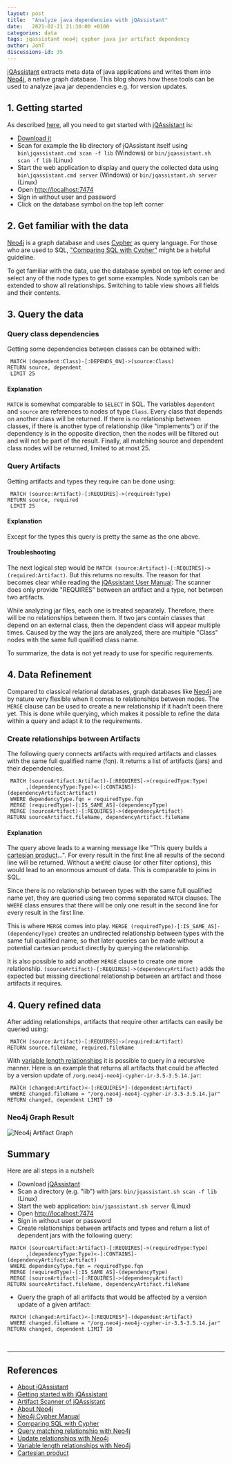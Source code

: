 ```yaml
---
layout: post
title:  "Analyze java dependencies with jQAssistant"
date:   2021-02-21 21:30:00 +0100
categories: data
tags: jqassistant neo4j cypher java jar artifact dependency
author: JohT
discussions-id: 35
---
```


[jQAssistant][jqassistant] extracts meta data of java applications 
and writes them into [Neo4j][neo4j], a native graph database. This blog shows how these tools can be
used to analyze java jar dependencies e.g. for version updates.

## 1. Getting started
As described [here][jqassistant getting started], all you need to get started with [jQAssistant][jqassistant getting started] is:
- [Download it][jqassistant getting started] 
- Scan for example the lib directory of jQAssistant itself using `bin\jqassistant.cmd scan -f lib` (Windows) or `bin/jqassistant.sh scan -f lib` (Linux)
- Start the web application to display and query the collected data using `bin\jqassistant.cmd server` (Windows) or `bin/jqassistant.sh server` (Linux)
- Open [http://localhost:7474](http://localhost:7474)
- Sign in without user and password
- Click on the database symbol on the top left corner

## 2. Get familiar with the data

[Neo4j][neo4j] is a graph database and uses [Cypher][neo4j cypher manual] as query language.
For those who are used to SQL, ["Comparing SQL with Cypher"][neo4j sql to cypher] might be a helpful guideline.

To get familiar with the data, use the database symbol on top left corner and select any of the node types to
get some examples. Node symbols can be extended to show all relationships. Switching to table view shows all fields and their contents. 

## 3. Query the data

### Query class dependencies
Getting some dependencies between classes can be obtained with:
```
 MATCH (dependent:Class)-[:DEPENDS_ON]->(source:Class) 
RETURN source, dependent 
 LIMIT 25
```

#### Explanation

`MATCH` is somewhat comparable to `SELECT` in SQL. 
The variables `dependent` and `source` are references to nodes of type `Class`.
Every class that depends on another class will be returned.
If there is no relationship between classes, if there is another type of relationship (like "implements") 
or if the dependency is in the opposite direction, then the nodes will be filtered out and will not be part of the result. Finally, all matching source and dependent class nodes will be returned, limited to at most 25.


### Query Artifacts
Getting artifacts and types they require can be done using:
```
 MATCH (source:Artifact)-[:REQUIRES]->(required:Type) 
RETURN source, required 
 LIMIT 25
```

#### Explanation

Except for the types this query is pretty the same as the one above. 

#### Troubleshooting

The next logical step would be `MATCH (source:Artifact)-[:REQUIRES]->(required:Artifact)`.
But this returns no results. The reason for that becomes clear while reading the [jQAssistant User Manual][jqassistant artifact scanner]: The scanner does only provide "REQUIRES" between an artifact and a type, 
not between two artifacts.

While analyzing jar files, each one is treated separately. Therefore, there will be no relationships between them.
If two jars contain classes that depend on an external class, then the dependent class will appear multiple times.
Caused by the way the jars are analyzed, there are multiple "Class" nodes with the same full qualified class name.

To summarize, the data is not yet ready to use for specific requirements.

## 4. Data Refinement
Compared to classical relational databases, graph databases like [Neo4j][neo4j] are by nature very flexible 
when it comes to relationships between nodes. The `MERGE` clause can be used to create a new
relationship if it hadn't been there yet. This is done while querying, which makes it possible to refine the
data within a query and adapt it to the requirements. 

### Create relationships between Artifacts

The following query connects artifacts with required artifacts and classes with the same full qualified name (fqn). It returns a list of artifacts (jars) and their dependencies.
```
 MATCH (sourceArtifact:Artifact)-[:REQUIRES]->(requiredType:Type) 
      ,(dependencyType:Type)<-[:CONTAINS]-(dependencyArtifact:Artifact)
 WHERE dependencyType.fqn = requiredType.fqn
 MERGE (requiredType)-[:IS_SAME_AS]-(dependencyType)
 MERGE (sourceArtifact)-[:REQUIRES]->(dependencyArtifact)
RETURN sourceArtifact.fileName, dependencyArtifact.fileName
```

#### Explanation

The query above leads to a warning message like "This query builds a [cartesian product][cartesian product]...".
For every result in the first line all results of the second line will be returned.
Without a `WHERE` clause (or other filter options), this would lead to an enormous amount of data.
This is comparable to joins in SQL.

Since there is no relationship between types with the same full qualified name yet, they are queried 
using two comma separated `MATCH` clauses. The `WHERE` class ensures that there will be
only one result in the second line for every result in the first line.

This is where `MERGE` comes into play. `MERGE (requiredType)-[:IS_SAME_AS]-(dependencyType)` 
creates an undirected relationship between types with the same full qualified name, 
so that later queries can be made without a potential cartesian product directly by querying the relationship.

It is also possible to add another `MERGE` clause to create one more relationship. 
`(sourceArtifact)-[:REQUIRES]->(dependencyArtifact)` adds the expected but missing directional relationship
between an artifact and those artifacts it requires.

## 4. Query refined data

After adding relationships, artifacts that require other artifacts can easily be queried using:

```
 MATCH (source:Artifact)-[:REQUIRES]->(required:Artifact) 
RETURN source.fileName, required.fileName
```

With [variable length relationships][neo4j variable length relationship] it is possible to query 
in a recursive manner. Here is an example that returns all artifacts
that could be affected by a version update of `/org.neo4j-neo4j-cypher-ir-3.5-3.5.14.jar`:

```
 MATCH (changed:Artifact)<-[:REQUIRES*]-(dependent:Artifact)
 WHERE changed.fileName = "/org.neo4j-neo4j-cypher-ir-3.5-3.5.14.jar"
RETURN changed, dependent LIMIT 10
```

### Neo4j Graph Result

![Neo4j Artifact Graph]({{site.baseurl}}/assets/img/Neo4jArtifactGraph.png)


## Summary

Here are all steps in a nutshell:

- Download [jQAssistant][jqassistant getting started] 
- Scan a directory (e.g. "lib") with jars: `bin/jqassistant.sh scan -f lib` (Linux)
- Start the web application: `bin/jqassistant.sh server` (Linux)
- Open [http://localhost:7474](http://localhost:7474)
- Sign in without user or password
- Create relationships between artifacts and types and return a list of dependent jars with the following query:
```
 MATCH (sourceArtifact:Artifact)-[:REQUIRES]->(requiredType:Type) 
      ,(dependencyType:Type)<-[:CONTAINS]-(dependencyArtifact:Artifact)
 WHERE dependencyType.fqn = requiredType.fqn
 MERGE (requiredType)-[:IS_SAME_AS]-(dependencyType)
 MERGE (sourceArtifact)-[:REQUIRES]->(dependencyArtifact)
RETURN sourceArtifact.fileName, dependencyArtifact.fileName
```
- Query the graph of all artifacts that would be affected by a version update of a given artifact:
```
 MATCH (changed:Artifact)<-[:REQUIRES*]-(dependent:Artifact)
 WHERE changed.fileName = "/org.neo4j-neo4j-cypher-ir-3.5-3.5.14.jar"
RETURN changed, dependent LIMIT 10
```

<br>

---


## References
- [About jQAssistant][jqassistant]
- [Getting started with jQAssistant][jqassistant getting started]
- [Artifact Scanner of jQAssistant][jqassistant artifact scanner]
- [About Neo4j][neo4j]
- [Neo4j Cypher Manual][neo4j cypher manual]
- [Comparing SQL with Cypher][neo4j sql to cypher]
- [Query matching relationship with Neo4j][neo4j match relationship]
- [Update relationships with Neo4j][neo4j merge relationship]
- [Variable length relationships with Neo4j][neo4j variable length relationship]
- [Cartesian product][cartesian product]

[jqassistant]: https://jqassistant.org
[jqassistant getting started]: https://jqassistant.org/get-started/
[jqassistant artifact scanner]: http://jqassistant.github.io/jqassistant/doc/1.8.0/#_artifact_scanner
[neo4j]: https://neo4j.com
[neo4j sql to cypher]: https://neo4j.com/developer/cypher/guide-sql-to-cypher/
[neo4j cypher manual]: https://neo4j.com/docs/cypher-manual/current/
[neo4j match relationship]: https://neo4j.com/docs/cypher-manual/current/clauses/match/#match-on-rel-type
[neo4j merge relationship]: https://neo4j.com/docs/cypher-manual/current/clauses/merge/#merge-merge-on-a-relationship
[neo4j variable length relationship]:https://neo4j.com/docs/cypher-manual/current/clauses/match/#varlength-rels
[cartesian product]: https://en.wikipedia.org/wiki/Cartesian_product